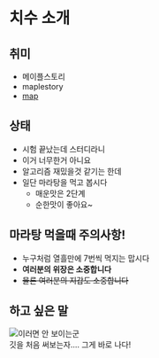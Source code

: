 # 치수 소개
## 취미
- 메이플스토리
- maplestory
- [map](https://maplestory.nexon.com)

## 상태
- 시험 끝났는데 스터디라니
- 이거 너무한거 아니요
- 알고리즘 재밌을것 같기는 한데
- 일단 마라탕을 먹고 봅시다
  - 매운맛은 2단계
  - 순한맛이 좋아요~

## 마라탕 먹을때 주의사항!
- 누구처럼 열흘만에 7번씩 먹지는 맙시다
- **여러분의 위장은 소중합니다**
- ~~물론 여러분의 지갑도 소중합니다~~

## 하고 싶은 말
![이러면 안 보이는군](https://youtu.be/A1sSzV0670A)  
깃을 처음 써보는자....
그게 바로 나다!
